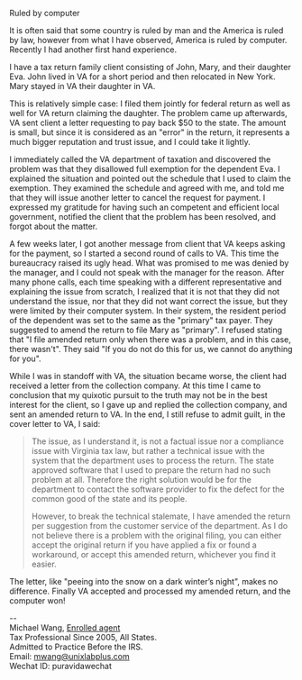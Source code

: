Ruled by computer

It is often said that some country is ruled by man and the America is ruled by law, however from what I have observed,
America is ruled by computer. Recently I had another first hand experience.

I have a tax return family client consisting of John, Mary, and their daughter Eva. John lived in VA for a short period
and then relocated in New York. Mary stayed in VA their daughter in VA.

This is relatively simple case: I filed them jointly for federal return as well as well for VA return claiming the daughter.
The problem came up afterwards, VA sent client a letter requesting to pay back $50 to the state. The amount is small,
but since it is considered as an "error" in the return, it represents a much bigger reputation and trust issue, and I could take it lightly.

I immediately called the VA department of taxation and discovered the problem was that they disallowed full exemption 
for the dependent Eva. I explained the situation and pointed out the schedule that I used to claim the exemption.
They examined the schedule and agreed with me, and told me that they will issue another letter to
cancel the request for payment. I expressed my gratitude for having such an competent and efficient local
government, notified the client that the problem has been resolved, and forgot about the matter.

A few weeks later, I got another message from client that VA keeps asking for the payment, so I started a second round of
calls to VA. This time the bureaucracy raised its ugly head. What was promised to me was denied by the manager, and I
could not speak with the manager for the reason. After many phone calls, each time speaking with a different representative
and explaining the issue from scratch, I realized that it is not that they did not understand the issue, nor that they did not want
correct the issue, but they were limited by their computer system. In their system, the resident period of the dependent
was set to the same as the "primary" tax payer. They suggested to amend the return to file Mary as "primary". I refused stating
that "I file amended return only when there was a problem, and in this case, there wasn't". They said "If you do not do this for us,
we cannot do anything for you".

While I was in standoff with VA, the situation became worse, the client had received a letter from the collection company.
At this time I came to conclusion that my quixotic pursuit to the truth may not be in the best interest
for the client, so I gave up and replied the collection company, and sent an amended return to VA. In the end, I still refuse
to admit guilt, in the cover letter to VA, I said:

>The issue, as I understand it, is not a factual issue nor a compliance issue with Virginia tax law, but rather a technical issue with the system
>that the department uses to process the return. The state approved software that I used to prepare the return had no such problem at all.
>Therefore the right solution would be for the department to contact the software provider to fix the defect for the common good of the state and its people.
>
>However, to break the technical stalemate, I have amended the return
>per suggestion from the customer service of the department.  As I do not believe there is a problem with
>the original filing, you can either accept the original return
>if you have applied a fix or found a workaround, or accept this
>amended return, whichever you find it easier.

The letter, like "peeing into the snow on a dark winter’s night", makes no difference.
Finally VA accepted and processed my amended return, and the computer won!

--  
Michael Wang, [Enrolled agent](https://en.wikipedia.org/wiki/Enrolled_agent)  
Tax Professional Since 2005, All States.  
Admitted to Practice Before the IRS.  
Email: mwang@unixlabplus.com  
Wechat ID: puravidawechat  

